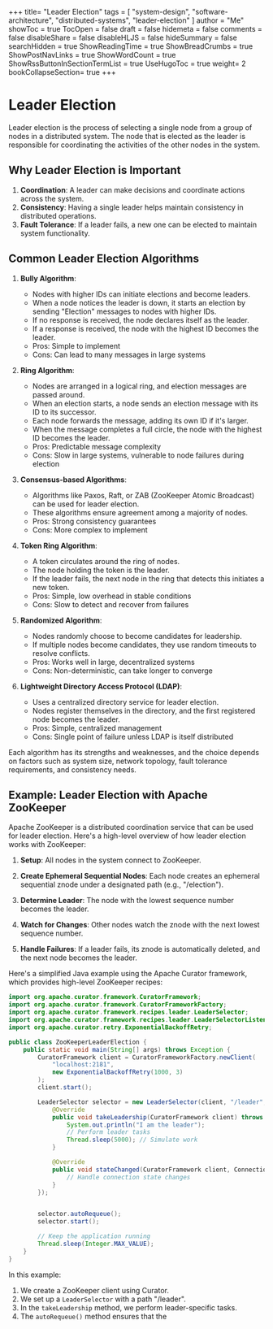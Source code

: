 +++
title= "Leader Election"
tags = [ "system-design", "software-architecture", "distributed-systems", "leader-election" ]
author = "Me"
showToc = true
TocOpen = false
draft = false
hidemeta = false
comments = false
disableShare = false
disableHLJS = false
hideSummary = false
searchHidden = true
ShowReadingTime = true
ShowBreadCrumbs = true
ShowPostNavLinks = true
ShowWordCount = true
ShowRssButtonInSectionTermList = true
UseHugoToc = true
weight= 2
bookCollapseSection= true
+++

# Leader Election

Leader election is the process of selecting a single node from a group of nodes in a distributed system. The node that is elected as the leader is responsible for coordinating the activities of the other nodes in the system.

## Why Leader Election is Important

1. **Coordination**: A leader can make decisions and coordinate actions across the system.
2. **Consistency**: Having a single leader helps maintain consistency in distributed operations.
3. **Fault Tolerance**: If a leader fails, a new one can be elected to maintain system functionality.

## Common Leader Election Algorithms

1. **Bully Algorithm**:
   - Nodes with higher IDs can initiate elections and become leaders.
   - When a node notices the leader is down, it starts an election by sending "Election" messages to nodes with higher IDs.
   - If no response is received, the node declares itself as the leader.
   - If a response is received, the node with the highest ID becomes the leader.
   - Pros: Simple to implement
   - Cons: Can lead to many messages in large systems

2. **Ring Algorithm**:
   - Nodes are arranged in a logical ring, and election messages are passed around.
   - When an election starts, a node sends an election message with its ID to its successor.
   - Each node forwards the message, adding its own ID if it's larger.
   - When the message completes a full circle, the node with the highest ID becomes the leader.
   - Pros: Predictable message complexity
   - Cons: Slow in large systems, vulnerable to node failures during election

3. **Consensus-based Algorithms**:
   - Algorithms like Paxos, Raft, or ZAB (ZooKeeper Atomic Broadcast) can be used for leader election.
   - These algorithms ensure agreement among a majority of nodes.
   - Pros: Strong consistency guarantees
   - Cons: More complex to implement

4. **Token Ring Algorithm**:
   - A token circulates around the ring of nodes.
   - The node holding the token is the leader.
   - If the leader fails, the next node in the ring that detects this initiates a new token.
   - Pros: Simple, low overhead in stable conditions
   - Cons: Slow to detect and recover from failures

5. **Randomized Algorithm**:
   - Nodes randomly choose to become candidates for leadership.
   - If multiple nodes become candidates, they use random timeouts to resolve conflicts.
   - Pros: Works well in large, decentralized systems
   - Cons: Non-deterministic, can take longer to converge

6. **Lightweight Directory Access Protocol (LDAP)**:
   - Uses a centralized directory service for leader election.
   - Nodes register themselves in the directory, and the first registered node becomes the leader.
   - Pros: Simple, centralized management
   - Cons: Single point of failure unless LDAP is itself distributed

Each algorithm has its strengths and weaknesses, and the choice depends on factors such as system size, network topology, fault tolerance requirements, and consistency needs.

## Example: Leader Election with Apache ZooKeeper

Apache ZooKeeper is a distributed coordination service that can be used for leader election. Here's a high-level overview of how leader election works with ZooKeeper:

1. **Setup**: All nodes in the system connect to ZooKeeper.

2. **Create Ephemeral Sequential Nodes**: Each node creates an ephemeral sequential znode under a designated path (e.g., "/election").

3. **Determine Leader**: The node with the lowest sequence number becomes the leader.

4. **Watch for Changes**: Other nodes watch the znode with the next lowest sequence number.

5. **Handle Failures**: If a leader fails, its znode is automatically deleted, and the next node becomes the leader.

Here's a simplified Java example using the Apache Curator framework, which provides high-level ZooKeeper recipes:

```java
import org.apache.curator.framework.CuratorFramework;
import org.apache.curator.framework.CuratorFrameworkFactory;
import org.apache.curator.framework.recipes.leader.LeaderSelector;
import org.apache.curator.framework.recipes.leader.LeaderSelectorListener;
import org.apache.curator.retry.ExponentialBackoffRetry;

public class ZooKeeperLeaderElection {
    public static void main(String[] args) throws Exception {
        CuratorFramework client = CuratorFrameworkFactory.newClient(
            "localhost:2181",
            new ExponentialBackoffRetry(1000, 3)
        );
        client.start();

        LeaderSelector selector = new LeaderSelector(client, "/leader", new LeaderSelectorListener() {
            @Override
            public void takeLeadership(CuratorFramework client) throws Exception {
                System.out.println("I am the leader");
                // Perform leader tasks
                Thread.sleep(5000); // Simulate work
            }

            @Override
            public void stateChanged(CuratorFramework client, ConnectionState newState) {
                // Handle connection state changes
            }
        });


        selector.autoRequeue();
        selector.start();

        // Keep the application running
        Thread.sleep(Integer.MAX_VALUE);
    }
}
```

In this example:

1. We create a ZooKeeper client using Curator.
2. We set up a `LeaderSelector` with a path "/leader".
3. In the `takeLeadership` method, we perform leader-specific tasks.
4. The `autoRequeue()` method ensures that the
